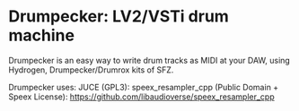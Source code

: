 # Drumpecker: LV2/VSTi drum machine

Drumpecker is an easy way to write drum tracks as MIDI at your DAW, using Hydrogen, Drumpecker/Drumrox kits of SFZ.


Drumpecker uses:
JUCE (GPL3):
speex_resampler_cpp (Public Domain + Speex License): https://github.com/libaudioverse/speex_resampler_cpp
